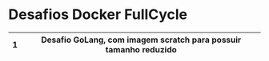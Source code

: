 # Desafios Docker FullCycle

| 1 | Desafio GoLang, com imagem scratch para possuir tamanho reduzido |
|---|---|
